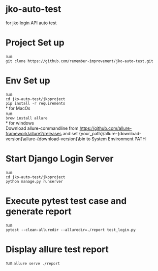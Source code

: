 # jko-auto-test
for jko login API auto test

# Project Set up
run  
`git clone https://github.com/remember-improvement/jko-auto-test.git`

# Env Set up
run  
`cd jko-auto-test/jkoproject`  
`pip install -r requirements`  
    * for MacOs   
    run  
    `brew install allure`  
    * for windows  
    Download allure-commandline from https://github.com/allure-framework/allure2/releases and set {your_path}/allure-{download-version}\allure-{download-version}\bin to System Environment PATH  

# Start Django Login Server
run  
`cd jko-auto-test/jkoproject`  
`python manage.py runserver`  

# Execute pytest test case and generate report
run  
`pytest --clean-alluredir --alluredir=./report test_login.py`  

# Display allure test report
run
`allure serve ./report`

    